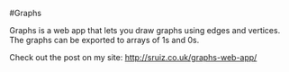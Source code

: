 #Graphs

Graphs is a web app that lets you draw graphs using edges and vertices. The graphs can be exported to arrays of 1s and 0s.

Check out the post on my site: http://sruiz.co.uk/graphs-web-app/